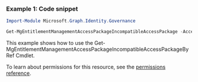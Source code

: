 ### Example 1: Code snippet

```powershellImport-Module Microsoft.Graph.Identity.Governance

Get-MgEntitlementManagementAccessPackageIncompatibleAccessPackage -AccessPackageId $accessPackageId
```
This example shows how to use the Get-MgEntitlementManagementAccessPackageIncompatibleAccessPackageByRef Cmdlet.
To learn about permissions for this resource, see the [permissions reference](/graph/permissions-reference).


